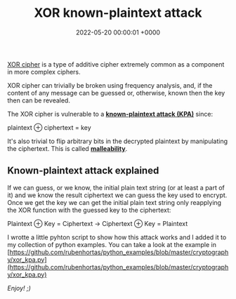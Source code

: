 ﻿---
title: XOR known-plaintext attack
date: 2022-05-20 00:00:01 +0000
categories: [cryptography, xor]
tags: [vulnerabilities, xor, security, personal]
img_path: /assets/img/posts/
---

[XOR cipher](https://en.wikipedia.org/wiki/XOR_cipher) is a type of additive cipher extremely common as a component in more complex ciphers.  

XOR cipher can trivially be broken using frequency analysis, and, if the content of any message can be guessed or, otherwise, known then the key
then can be revealed.

The XOR cipher is vulnerable to a [**known-plaintext attack (KPA)**](https://en.wikipedia.org/wiki/Known-plaintext_attack) since:  

plaintext ⊕ ciphertext = key  

It's also trivial to flip arbitrary bits in the decrypted plaintext by manipulating the ciphertext. This is called 
[**malleability**](https://en.wikipedia.org/wiki/Malleability_(cryptography)).

## Known-plaintext attack explained

If we can guess, or we know, the initial plain text string (or at least a part of it) and we know the result ciphertext we can guess the key 
used to encrypt. Once we get the key we can get the initial plain text string only reapplying the XOR function with the guessed key to the ciphertext:  

Plaintext ⊕ Key = Ciphertext → Ciphertext ⊕ Key = Plaintext

I wrotte a little pyhton script to show how this attack works and I added it to my collection of python examples.
You can take a look at the example in [https://github.com/rubenhortas/python_examples/blob/master/cryptography/xor_kpa.py](https://github.com/rubenhortas/python_examples/blob/master/cryptography/xor_kpa.py)

_Enjoy! ;)_

